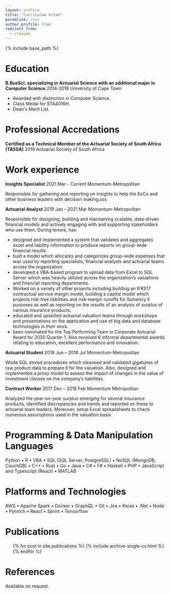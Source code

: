```yaml
---
layout: archive
title: "Curriculum Vitae"
permalink: /cv/
author_profile: true
redirect_from:
  - /resume
---
```


{% include base_path %}

# Education

**B.BusSci. specializing in Actuarial Science with an additional major in Computer Science**
2014-2018
University of Cape Town
* Awarded with distinction in Computer Science.
* Class Medal for STA4016H.
* Dean's Merit List.

# Professional Accredations

**Certified as a Technical Member of the Actuarial Society of South Africa (TASSA)**
2019
Actuarial Society of South Africa

# Work experience

**Insights Specialist**
2021 Mar - Current
Momentum-Metropolitan

Responsible for gathering and reporting on insights to help the ExCo and other business leaders with decision making.sss

**Actuarial Analyst**
2019 Jan - 2021 Mar
Momentum-Metropolitan

Responsible for designing, building and maintaining scalable, data-driven financial models and actively engaging with and
supporting stakeholders who use them. During tenure, has:
* designed and implemented a system that validates and aggregates asset and liability information to produce reports
on group-wide financial results.
* built a model which allocates and categorizes group-wide expenses that was used by reporting specialists, financial
analysts and actuarial teams across the organization.
* developed a VBA-based program to upload data from Excel to SQL Server which was heavily utilized across the
organization’s valuations and financial reporting departments.
* Worked on a variety of other projects including building an IFRS17 contractual service margin model, building a
capital model which projects risk-free liabilities and risk-margin runoffs for Solvency II purposes as well as reporting
on the results of an analysis of surplus of various insurance products.
* educated and upskilled actuarial valuation teams through workshops and presentations on the application and use
of big data and database technologies in their work.
* been nominated for the Top Performing Team in Corporate Actuarial Award for 2020 Quarter 1. Also received 6
informal departmental awards relating to education, excellent performance and innovation.

**Actuarial Student**
2018 Jun – 2018 Jul
Momentum-Metropolitan

Wrote SQL stored procedures which cleansed and validated gigabytes of raw product data to prepare it for the valuation. Also, designed and implemented a proxy model to assess the impact of changes in the value of investment classes on the company’s liabilities.

**Contract Worker** 
2017 Dec – 2018 Feb
Momentum Metropolitan

Analyzed the year-on-year surplus emerging for several insurance products, identified discrepancies and trends and
reported on these to actuarial team leaders. Moreover, setup Excel spreadsheets to check numerous assumptions used
in the valuation basis

# Programming & Data Manipulation Languages

Python • R • VBA • SQL (SQL Server, PostgreSQL) • NoSQL (MongoDB, CouchDB) • C++ • Rust • Go • Java • C# • F# • Haskell • 
PHP • JavaScript and Typescript (React) • MATLAB

# Platforms and Technologies

AWS • Apache Spark  • Docker  • GraphQL  • Git  • Jira  • Keras  • .Net • Node  • Pytorch  • React  • Sprint  • Tensorflow

# Publications

  <ul>{% for post in site.publications %}
    {% include archive-single-cv.html %}
  {% endfor %}</ul>

# References

Available on request.